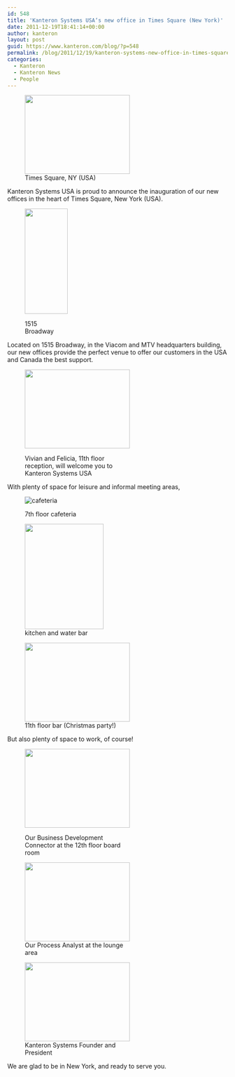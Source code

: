 ```yaml
---
id: 548
title: 'Kanteron Systems USA‘s new office in Times Square (New York)'
date: 2011-12-19T18:41:14+00:00
author: kanteron
layout: post
guid: https://www.kanteron.com/blog/?p=548
permalink: /blog/2011/12/19/kanteron-systems-new-office-in-times-square-new-york/
categories:
  - Kanteron
  - Kanteron News
  - People
---
```

<figure style="width: 240px" class="wp-caption aligncenter"><img title="Times Square, NY (USA)" src="https://farm8.staticflickr.com/7032/6524135099_5490c37587_m.jpg" alt="" width="240" height="180" /><figcaption class="wp-caption-text">Times Square, NY (USA)</figcaption></figure> 

Kanteron Systems USA is proud to announce the inauguration of our new offices in the heart of Times Square, New York (USA).<figure style="width: 98px" class="wp-caption aligncenter">

<img title="1515 Broadway" src="https://farm8.staticflickr.com/7001/6538673633_cd8067011c_m.jpg" alt="" width="98" height="240" /><figcaption class="wp-caption-text">1515 Broadway</figcaption></figure> 

Located on 1515 Broadway, in the Viacom and MTV headquarters building, our new offices provide the perfect venue to offer our customers in the USA and Canada the best support.<figure style="width: 240px" class="wp-caption aligncenter">

<img title="Reception" src="https://farm8.staticflickr.com/7032/6538673697_4c2188b0ab_m.jpg" alt="" width="240" height="180" /><figcaption class="wp-caption-text">Vivian and Felicia, 11th floor reception, will welcome you to Kanteron Systems USA</figcaption></figure> 

With plenty of space for leisure and informal meeting areas,<figure style="width: 240px" class="wp-caption aligncenter">

![](https://farm8.staticflickr.com/7146/6566487789_f1a8bd5e63_m.jpg "cafeteria")<figcaption class="wp-caption-text">7th floor cafeteria</figcaption></figure> <figure style="width: 180px" class="wp-caption aligncenter"><img title="Kitchen and water bar" src="https://farm8.staticflickr.com/7001/6524118257_a3b7dc9b8a_m.jpg" alt="" width="180" height="240" /><figcaption class="wp-caption-text">kitchen and water bar</figcaption></figure> <figure style="width: 240px" class="wp-caption aligncenter"><img title="11th floor bar" src="https://farm8.staticflickr.com/7034/6524118391_722f9ab6ce_m.jpg" alt="" width="240" height="180" /><figcaption class="wp-caption-text">11th floor bar (Christmas party!)</figcaption></figure> 

But also plenty of space to work, of course!<figure style="width: 240px" class="wp-caption aligncenter">

<img title="board room" src="https://farm8.staticflickr.com/7145/6524118363_c5cc7e6f9f_m.jpg" alt="" width="240" height="180" /><figcaption class="wp-caption-text">Our Business Development Connector at the 12th floor board room</figcaption></figure> <figure style="width: 240px" class="wp-caption aligncenter"><img title="Process Analyst" src="https://farm8.staticflickr.com/7025/6517567587_9ace1916dd_m.jpg" alt="" width="240" height="180" /><figcaption class="wp-caption-text">Our Process Analyst at the lounge area</figcaption></figure> <figure style="width: 240px" class="wp-caption aligncenter"><img title="Jorge Cortell" src="https://farm8.staticflickr.com/7028/6524118315_ee55619ea1_m.jpg" alt="" width="240" height="180" /><figcaption class="wp-caption-text">Kanteron Systems Founder and President</figcaption></figure> 

We are glad to be in New York, and ready to serve you.